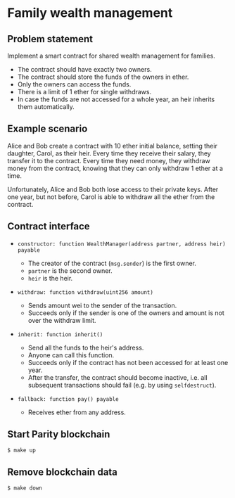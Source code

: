 # Family wealth management

## Problem statement

Implement a smart contract for shared wealth management for families.

- The contract should have exactly two owners.
- The contract should store the funds of the owners in ether.
- Only the owners can access the funds.
- There is a limit of 1 ether for single withdraws.
- In case the funds are not accessed for a whole year, an heir inherits them automatically.

## Example scenario

Alice and Bob create a contract with 10 ether initial balance, setting their daughter, Carol, as their heir. Every time they receive their salary, they transfer it to the contract. Every time they need money, they withdraw money from the contract, knowing that they can only withdraw 1 ether at a time.

Unfortunately, Alice and Bob both lose access to their private keys. After one year, but not before, Carol is able to withdraw all the ether from the contract.

## Contract interface

- `constructor: function WealthManager(address partner, address heir) payable`
  - The creator of the contract (`msg.sender`) is the first owner.
  - `partner` is the second owner.
  - `heir` is the heir.

- `withdraw: function withdraw(uint256 amount)`
  - Sends amount wei to the sender of the transaction.
  - Succeeds only if the sender is one of the owners and amount is not over the withdraw limit.

- `inherit: function inherit()`
  - Send all the funds to the heir's address.
  - Anyone can call this function.
  - Succeeds only if the contract has not been accessed for at least one year.
  - After the transfer, the contract should become inactive, i.e. all subsequent transactions should fail (e.g. by using `selfdestruct`).

- `fallback: function pay() payable`
  - Receives ether from any address.

## Start Parity blockchain

```
$ make up
```

## Remove blockchain data

```
$ make down
```
